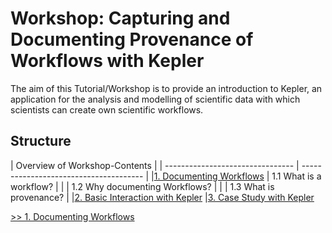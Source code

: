 # Workshop: Capturing and Documenting Provenance of Workflows with Kepler
The aim of this Tutorial/Workshop is to provide an introduction to Kepler, an application for the
analysis and modelling of scientific data with which scientists can create own scientific workflows.


## Structure

|                     Overview of Workshop-Contents                          |
| -------------------------------- | -------------------------------------- |
|[1. Documenting Workflows](./Script/1_document_workflows.md)          | 1.1 What is a workflow?                |
|                                  | 1.2 Why documenting Workflows?         |
|                                  | 1.3 What is provenance?                |
|[2. Basic Interaction with Kepler](./Script/2_kepler_intro.md)
|[3. Case Study with Kepler](./Script/3_kepler_case_study)

[>> 1. Documenting Workflows](./Script/1_document_workflows.md)
